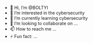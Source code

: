 - 👋 Hi, I’m @BOLTYI
- 👀 I’m interested in the cybersecurity
- 🌱 I’m currently learning cybersecurity
- 💞️ I’m looking to collaborate on ...
- 📫 How to reach me ...
- ⚡ Fun fact: ...

<!---
BOLTYI/BOLTYI is a ✨ special ✨ repository because its `README.md` (this file) appears on your GitHub profile.
You can click the Preview link to take a look at your changes.
--->
